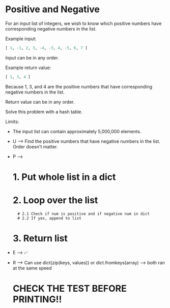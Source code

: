 # Positive and Negative

For an input list of integers, we wish to know which positive numbers
have corresponding negative numbers in the list.

Example input:

```python
[ 1, -1, 2, 3, -4, -3, 4, -5, 6, 7 ]
```

Input can be in any order.

Example return value:

```python
[ 1, 3, 4 ]
```

Because 1, 3, and 4 are the positive numbers that have corresponding
negative numbers in the list.

Return value can be in any order.

Solve this problem with a hash table.

Limits:

* The input list can contain approximately 5,000,000 elements.

* U --> Find the positive numbers that have negative numbers in the list. Order doesn't matter.
* P --> 
    # 1. Put whole list in a dict
    # 2. Loop over the list
        # 2.1 Check if num is positive and if negative num in dict
        # 2.2 If yes, append to list 
    # 3. Return list
* E --> ✅
* R --> Can use dict(zip(keys, values)) or dict.fromkeys(array) --> both ran at the same speed
    # CHECK THE TEST BEFORE PRINTING!! 